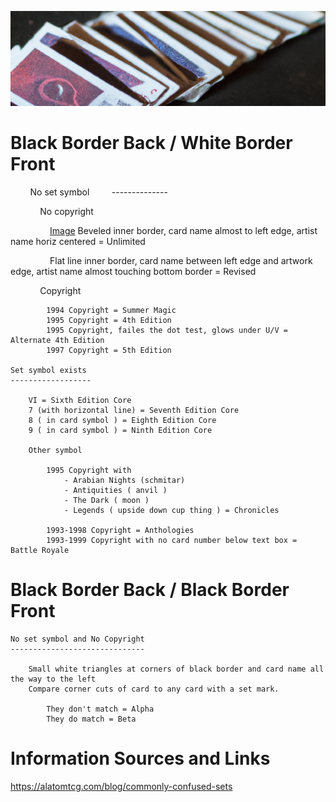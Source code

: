 ![old cards](/assets/header.png)


# Black Border Back / White Border Front

        No set symbol
        --------------
 
            No copyright
	 
                [Image](/assets/unlimited.png) Beveled inner border, card name almost to left edge, artist name horiz centered  = Unlimited 

                Flat line inner border, card name between left edge and artwork edge, artist name almost touching bottom border = Revised

            Copyright
      
			1994 Copyright = Summer Magic
			1995 Copyright = 4th Edition 
			1995 Copyright, failes the dot test, glows under U/V = Alternate 4th Edition 
			1997 Copyright = 5th Edition

	Set symbol exists
 	------------------

		VI = Sixth Edition Core
		7 (with horizontal line) = Seventh Edition Core
		8 ( in card symbol ) = Eighth Edition Core
		9 ( in card symbol ) = Ninth Edition Core

		Other symbol

			1995 Copyright with 
				- Arabian Nights (schmitar) 
				- Antiquities ( anvil ) 
				- The Dark ( moon ) 
				- Legends ( upside down cup thing ) = Chronicles
                  
			1993-1998 Copyright = Anthologies
			1993-1999 Copyright with no card number below text box = Battle Royale

    
# Black Border Back / Black Border Front

	No set symbol and No Copyright
	------------------------------
       
		Small white triangles at corners of black border and card name all the way to the left
		Compare corner cuts of card to any card with a set mark.
		      
			They don't match = Alpha
			They do match = Beta



# Information Sources and Links

https://alatomtcg.com/blog/commonly-confused-sets



